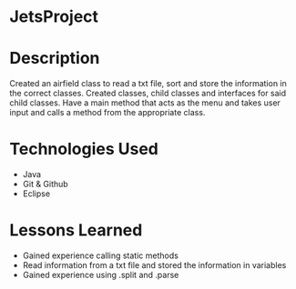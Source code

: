 # JetsProject

# Description
 Created an airfield class to read a txt file, sort and store the information in the correct classes.  Created classes, child classes and interfaces for said child classes. Have a main method that acts as the menu and takes user input and calls a method from the appropriate class.  

# Technologies Used
* Java
* Git & Github
* Eclipse
 
# Lessons Learned
* Gained experience calling static methods
* Read information from a txt file and stored the information in variables
* Gained experience using .split and .parse




